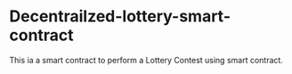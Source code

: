 # Decentrailzed-lottery-smart-contract
This ia a smart contract to perform a Lottery Contest using smart contract.
